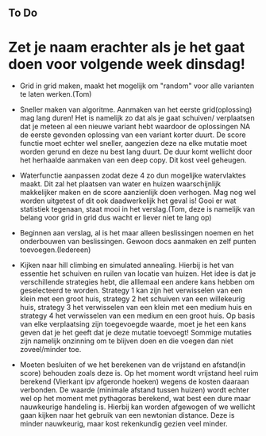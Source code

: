 ## To Do
# Zet je naam erachter als je het gaat doen voor volgende week dinsdag!
- Grid in grid maken, maakt het mogelijk om "random" voor alle varianten te laten werken.(Tom)

- Sneller maken van algoritme. Aanmaken van het eerste grid(oplossing) mag lang duren! Het is namelijk zo dat als je gaat schuiven/ verplaatsen dat je meteen al een nieuwe variant hebt waardoor de oplossingen NA de eerste gevonden oplossing van een variant korter duurt. De score functie moet echter wel sneller, aangezien deze na elke mutatie moet worden gerund en deze nu best lang duurt. De duur komt wellicht door het herhaalde aanmaken van een deep copy. Dit kost veel geheugen.

- Waterfunctie aanpassen zodat deze 4 zo dun mogelijke watervlaktes maakt. Dit zal het plaatsen van water en huizen waarschijnlijk makkelijker maken en de score aanzienlijk doen verhogen. Mag nog wel worden uitgetest of dit ook daadwerkelijk het geval is! Gooi er wat statistiek tegenaan, staat mooi in het verslag.(Tom, deze is namelijk van belang voor grid in grid dus wacht er liever niet te lang op)

- Beginnen aan verslag, al is het maar alleen beslissingen noemen en het onderbouwen van beslissingen. Gewoon docs aanmaken en zelf punten toevoegen.(Iedereen)

- Kijken naar hill climbing en simulated annealing. Hierbij is het van essentie het schuiven en ruilen van locatie van huizen. Het idee is dat je verschillende strategies hebt, die alllemaal een andere kans hebben om geselecteerd te worden. Strategy 1 kan zijn het verwisselen van een klein met een groot huis, strategy 2 het schuiven van een willekeurig huis, strategy 3 het verwisselen van een klein met een medium huis en strategy 4 het verwisselen van een medium en een groot huis. Op basis van elke verplaatsing zijn toegevoegde waarde, moet je het een kans geven dat je het geeft dat je deze mutatie toevoegt! Sommige mutaties zijn namelijk onzinning om te blijven doen en die voegen dan niet zoveel/minder toe.

- Moeten besluiten of we het berekenen van de vrijstand en afstand(in score) behouden zoals deze is. Op het moment wordt vrijstand heel ruim berekend (Vierkant ipv afgeronde hoeken) wegens de kosten daaraan verbonden. De waarde (minimale afstand tussen huizen) wordt echter wel op het moment met pythagoras berekend, wat best een dure maar nauwkeurige handeling is. Hierbij kan worden afgewogen of we wellicht gaan kijken naar het gebruik van een newtonian distance. Deze is minder nauwkeurig, maar kost rekenkundig gezien veel minder.

